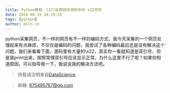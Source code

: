 ```yaml
---
title: Python教程：[37]处理网页源码中的 x22字符
date: 2016-08-15 18:19:15
tags: [python]
author: mlln.cn
---
```

python采集网页，不一样的网页有不一样的编码方式，我今天采集的一个网页处理起来有点麻烦，不仅仅是编码的问题，我尝试了各种编码最后还是没有解决这个问题，我们来看看下面，源码里有大量的\x22，其实你一看就知道是双引号，但是我print出来，按照常理双引号应该显示正常，为什么这里不行了呢？如果你知道原因，可以指导我一下，我说说我的解决方法吧。

> 转载请注明来自[DataScience](http://mlln.cn).

> 邮箱: 675495787@qq.com 
